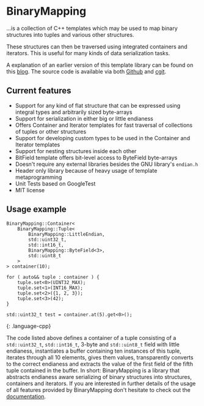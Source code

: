 # BinaryMapping

…is a collection of C++ templates which may be used to map binary structures into tuples and various other structures.

These structures can then be traversed using integrated containers and iterators. This is useful for many kinds of data serialization tasks.

A explanation of an earlier version of this template library can be found on this [blog]. The source code is available via both [Github] and [cgit].

## Current features

* Support for any kind of flat structure that can be expressed using integral types and arbitrarily sized byte-arrays
* Support for serialization in either big or little endianess
* Offers Container and Iterator templates for fast traversal of collections of tuples or other structures
* Support for developing custom types to be used in the Container and Iterator templates
* Support for nesting structures inside each other
* BitField template offers bit-level access to ByteField byte-arrays
* Doesn't require any external libraries besides the GNU library's `endian.h`
* Header only library because of heavy usage of template metaprogramming
* Unit Tests based on GoogleTest
* MIT license

## Usage example

~~~
BinaryMapping::Container<
    BinaryMapping::Tuple<
        BinaryMapping::LittleEndian,
        std::uint32_t,
        std::int16_t,
        BinaryMapping::ByteField<3>,
        std::uint8_t
    >
> container(10);

for ( auto&& tuple : container ) {
    tuple.set<0>(UINT32_MAX);
    tuple.set<1>(INT16_MAX);
    tuple.set<2>({1, 2, 3});
    tuple.set<3>(42);
}

std::uint32_t test = container.at(5).get<0>();
~~~
{: .language-cpp}

The code listed above defines a container of a tuple consisting of a `std::uint32_t`, `std::int16_t`, 3-byte and `std::uint8_t` field with little endianess, instantiates a buffer containing ten instances of this tuple, iterates through all 10 elements, gives them values, transparently converts to the correct endianess and extracts the value of the first field of the fifth tuple contained in the buffer. In short: BinaryMapping is a library that abstracts endianess aware serializing of binary structures into structures, containers and iterators. If you are interested in further details of the usage of all features provided by BinaryMapping don't hesitate to check out the [documentation].

[blog]: /article/mapping_binary_structures_as_tuples_using_template_metaprogramming
[Github]: https://github.com/KnairdA/BinaryMapping/
[cgit]: http://code.kummerlaender.eu/BinaryMapping/
[documentation]: https://github.com/KnairdA/BinaryMapping/blob/master/docs/
